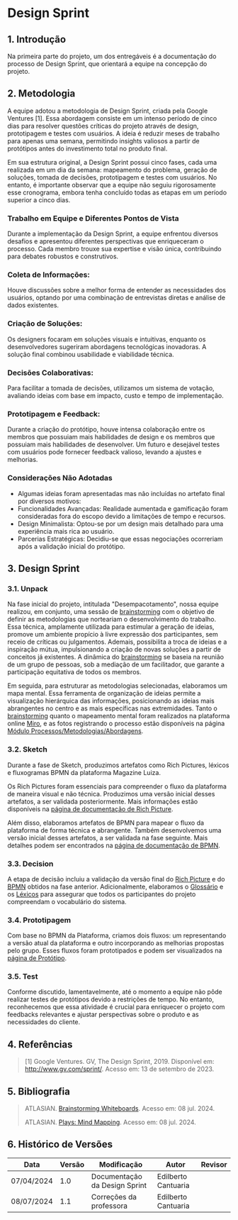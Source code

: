 # Design Sprint

## 1. Introdução

Na primeira parte do projeto, um dos entregáveis é a documentação do processo de Design Sprint, que orientará a equipe na concepção do projeto.

## 2. Metodologia

A equipe adotou a metodologia de Design Sprint, criada pela Google Ventures [1]. Essa abordagem consiste em um intenso período de cinco dias para resolver questões críticas do projeto através de design, prototipagem e testes com usuários. A ideia é reduzir meses de trabalho para apenas uma semana, permitindo insights valiosos a partir de protótipos antes do investimento total no produto final.

Em sua estrutura original, a Design Sprint possui cinco fases, cada uma realizada em um dia da semana: mapeamento do problema, geração de soluções, tomada de decisões, prototipagem e testes com usuários. No entanto, é importante observar que a equipe não seguiu rigorosamente esse cronograma, embora tenha concluído todas as etapas em um período superior a cinco dias.

### Trabalho em Equipe e Diferentes Pontos de Vista
Durante a implementação da Design Sprint, a equipe enfrentou diversos desafios e apresentou diferentes perspectivas que enriqueceram o processo. Cada membro trouxe sua expertise e visão única, contribuindo para debates robustos e construtivos.

### Coleta de Informações:
Houve discussões sobre a melhor forma de entender as necessidades dos usuários, optando por uma combinação de entrevistas diretas e análise de dados existentes.

### Criação de Soluções:
Os designers focaram em soluções visuais e intuitivas, enquanto os desenvolvedores sugeriram abordagens tecnológicas inovadoras. A solução final combinou usabilidade e viabilidade técnica.

### Decisões Colaborativas:
Para facilitar a tomada de decisões, utilizamos um sistema de votação, avaliando ideias com base em impacto, custo e tempo de implementação.

### Prototipagem e Feedback:
Durante a criação do protótipo, houve intensa colaboração entre os membros que possuiam mais habilidades de design e os membros que possuiam mais habilidades de desenvolver. Um futuro e desejável testes com usuários pode fornecer feedback valioso, levando a ajustes e melhorias.

### Considerações Não Adotadas
- Algumas ideias foram apresentadas mas não incluídas no artefato final por diversos motivos:
- Funcionalidades Avançadas: Realidade aumentada e gamificação foram consideradas fora do escopo devido a limitações de tempo e recursos.
- Design Minimalista: Optou-se por um design mais detalhado para uma experiência mais rica ao usuário.
- Parcerias Estratégicas: Decidiu-se que essas negociações ocorreriam após a validação inicial do protótipo.


## 3. Design Sprint

### 3.1. Unpack

Na fase inicial do projeto, intitulada "Desempacotamento", nossa equipe realizou, em conjunto, uma sessão de [brainstorming](./Base/1.4.1.Brainstorming.md) com o objetivo de definir as metodologias que norteariam o desenvolvimento do trabalho. Essa técnica, amplamente utilizada para estimular a geração de ideias, promove um ambiente propício à livre expressão dos participantes, sem receio de críticas ou julgamentos. Ademais, possibilita a troca de ideias e a inspiração mútua, impulsionando a criação de novas soluções a partir de conceitos já existentes. A dinâmica do [brainstorming](./Base/1.4.1.Brainstorming.md) se baseia na reunião de um grupo de pessoas, sob a mediação de um facilitador, que garante a participação equitativa de todos os membros.

Em seguida, para estruturar as metodologias selecionadas, elaboramos um mapa mental. Essa ferramenta de organização de ideias permite a visualização hierárquica das informações, posicionando as ideias mais abrangentes no centro e as mais específicas nas extremidades. Tanto o [brainstorming](./Base/1.4.1.Brainstorming.md) quanto o mapeamento mental foram realizados na plataforma online [Miro](https://miro.com/pt/), e as fotos registrando o processo estão disponíveis na página [Módulo Processos/Metodologias/Abordagens](./Base/1.2.ProcessosMetodologiasAbordagens.md).


### 3.2. Sketch

Durante a fase de Sketch, produzimos artefatos como Rich Pictures, léxicos e fluxogramas BPMN da plataforma Magazine Luiza.

Os Rich Pictures foram essenciais para compreender o fluxo da plataforma de maneira visual e não técnica. Produzimos uma versão inicial desses artefatos, a ser validada posteriormente. Mais informações estão disponíveis na [página de documentação de Rich Picture](./Base/1.4.2.Richpicture.md).

Além disso, elaboramos artefatos de BPMN para mapear o fluxo da plataforma de forma técnica e abrangente. Também desenvolvemos uma versão inicial desses artefatos, a ser validada na fase seguinte. Mais detalhes podem ser encontrados na [página de documentação de BPMN](./Base/1.4.5.bpmn.md).

### 3.3. Decision

A etapa de decisão incluiu a validação da versão final do [Rich Picture](./Base/1.4.2.Richpicture.md) e do [BPMN](./Base/1.4.5.bpmn.md) obtidos na fase anterior. Adicionalmente, elaboramos o [Glossário](./Base/1.4.8.Glossario.md) e os [Léxicos](./Base/1.4.7.Lexicos.md) para assegurar que todos os participantes do projeto compreendam o vocabulário do sistema.

### 3.4. Prototipagem

Com base no BPMN da Plataforma, criamos dois fluxos: um representando a versão atual da plataforma e outro incorporando as melhorias propostas pelo grupo. Esses fluxos foram prototipados e podem ser visualizados na [página de Protótipo](./Base/1.4.6.prototipo.md?id=protótipo).

### 3.5. Test

Conforme discutido, lamentavelmente, até o momento a equipe não pôde realizar testes de protótipos devido a restrições de tempo. No entanto, reconhecemos que essa atividade é crucial para enriquecer o projeto com feedbacks relevantes e ajustar perspectivas sobre o produto e as necessidades do cliente. 


## 4. Referências

> [1] Google Ventures. GV, The Design Sprint, 2019. Disponível em: http://www.gv.com/sprint/. Acesso em: 13 de setembro de 2023.

## 5. Bibliografia
> ATLASIAN. [Brainstorming Whiteboards](https://www.atlassian.com/work-management/project-collaboration/brainstorming/brainstorming-whiteboards). Acesso em: 08 jul. 2024.
>
> ATLASIAN. [Plays: Mind Mapping](https://www.atlassian.com/team-playbook/plays/mind-mapping). Acesso em: 08 jul. 2024.

## 6. Histórico de Versões

| Data       | Versão | Modificação         | Autor         | Revisor                      |
|------------|--------|---------------------|---------------|------------------------------|
| 07/04/2024 | 1.0   | Documentação da Design Sprint | Edilberto Cantuaria |     |
| 08/07/2024 | 1.1   | Correções da professora | Edilberto Cantuaria |     |